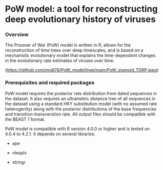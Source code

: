 # PoW model: a tool for reconstructing deep evolutionary history of viruses


### Overview

The Prisoner of War (PoW) model is written in R, allows for the reconstruction of time trees over deep timescales, and is based on a mechanistic evolutionary model that explains the time-dependent changes in the evolutionary rate estimates of viruses over time.

(https://github.com/mg878/PoW_model/tree/main/PoW_sigmoid_TDRP.jpeg)

### Prerequisites and required packages

PoW model requires the posterior rate distribution from dated sequences in the dataset. It also requires an ultrametric distance tree of all sequences in the dataset using a standard HKY substitution model (with no assumed rate heterogenity) along with the posterior distributions of the base frequencies and transition-transverstion rate. All output files should be compatible with the BEAST 1 format. 

PoW model is compatible with R version 4.0.0 or higher and is tested on 4.0.4 to 4.2.1.  It depends on several libraries:

* ape

* nleqslv

* stringr

### 

